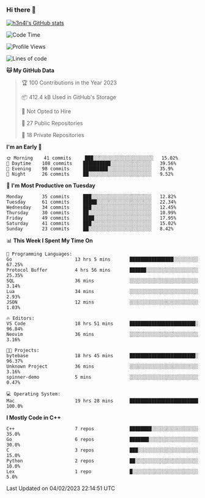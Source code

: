 ### Hi there 👋

[![h3n4l's GitHub stats](https://github-readme-stats.vercel.app/api?username=h3n4l&count_private=true&show_icons=true&theme=radical)](https://github.com/h3n4l/github-readme-stats)

<!--START_SECTION:waka-->
![Code Time](http://img.shields.io/badge/Code%20Time-922%20hrs%203%20mins-blue)

![Profile Views](http://img.shields.io/badge/Profile%20Views-0-blue)

![Lines of code](https://img.shields.io/badge/From%20Hello%20World%20I%27ve%20Written-44%20Thousand%20lines%20of%20code-blue)

**🐱 My GitHub Data** 

> 🏆 100 Contributions in the Year 2023
 > 
> 📦 412.4 kB Used in GitHub's Storage 
 > 
> 🚫 Not Opted to Hire
 > 
> 📜 27 Public Repositories 
 > 
> 🔑 18 Private Repositories  
 > 
**I'm an Early 🐤** 

```text
🌞 Morning    41 commits     ███░░░░░░░░░░░░░░░░░░░░░░   15.02% 
🌆 Daytime    108 commits    ██████████░░░░░░░░░░░░░░░   39.56% 
🌃 Evening    98 commits     █████████░░░░░░░░░░░░░░░░   35.9% 
🌙 Night      26 commits     ██░░░░░░░░░░░░░░░░░░░░░░░   9.52%

```
📅 **I'm Most Productive on Tuesday** 

```text
Monday       35 commits     ███░░░░░░░░░░░░░░░░░░░░░░   12.82% 
Tuesday      61 commits     █████░░░░░░░░░░░░░░░░░░░░   22.34% 
Wednesday    34 commits     ███░░░░░░░░░░░░░░░░░░░░░░   12.45% 
Thursday     30 commits     ██░░░░░░░░░░░░░░░░░░░░░░░   10.99% 
Friday       49 commits     ████░░░░░░░░░░░░░░░░░░░░░   17.95% 
Saturday     41 commits     ███░░░░░░░░░░░░░░░░░░░░░░   15.02% 
Sunday       23 commits     ██░░░░░░░░░░░░░░░░░░░░░░░   8.42%

```


📊 **This Week I Spent My Time On** 

```text
💬 Programming Languages: 
Go                       13 hrs 5 mins       ████████████████░░░░░░░░░   67.25% 
Protocol Buffer          4 hrs 56 mins       ██████░░░░░░░░░░░░░░░░░░░   25.35% 
SQL                      36 mins             ░░░░░░░░░░░░░░░░░░░░░░░░░   3.14% 
Lua                      34 mins             ░░░░░░░░░░░░░░░░░░░░░░░░░   2.93% 
JSON                     12 mins             ░░░░░░░░░░░░░░░░░░░░░░░░░   1.03%

🔥 Editors: 
VS Code                  18 hrs 51 mins      ████████████████████████░   96.84% 
Neovim                   36 mins             ░░░░░░░░░░░░░░░░░░░░░░░░░   3.16%

🐱‍💻 Projects: 
bytebase                 18 hrs 45 mins      ████████████████████████░   96.37% 
Unknown Project          36 mins             ░░░░░░░░░░░░░░░░░░░░░░░░░   3.16% 
spinner-demo             5 mins              ░░░░░░░░░░░░░░░░░░░░░░░░░   0.47%

💻 Operating System: 
Mac                      19 hrs 28 mins      █████████████████████████   100.0%

```

**I Mostly Code in C++** 

```text
C++                      7 repos             ████████░░░░░░░░░░░░░░░░░   35.0% 
Go                       6 repos             ███████░░░░░░░░░░░░░░░░░░   30.0% 
C                        3 repos             ███░░░░░░░░░░░░░░░░░░░░░░   15.0% 
Python                   2 repos             ██░░░░░░░░░░░░░░░░░░░░░░░   10.0% 
Lex                      1 repo              █░░░░░░░░░░░░░░░░░░░░░░░░   5.0%

```



 Last Updated on 04/02/2023 22:14:51 UTC
<!--END_SECTION:waka-->

